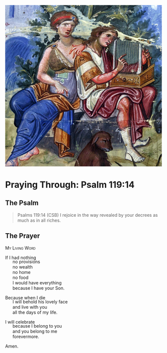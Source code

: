<img class="intro-right" src="art-paris-psalter.jpg">

<style>
  li {list-style-type: none;}
  p + ul {
    margin-top: -18px;
}
</style>

# Praying Through: Psalm 119:14

## The Psalm

>Psalms 119:14 (CSB) I rejoice in the way revealed by your decrees as much as in all riches.

## The Prayer

<div style="font-variant: small-caps;">
My Living Word
</div>

If I had nothing
* no provisions
* no wealth
* no home
* no food
* I would have everything
* because I have your Son.

Because when I die
* I will behold his lovely face
* and live with you
* all the days of my life.

I will celebrate
* because I belong to you
* and you belong to me
* forevermore.

Amen.
